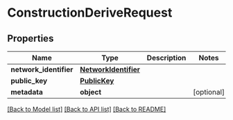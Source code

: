 # ConstructionDeriveRequest

## Properties
Name | Type | Description | Notes
------------ | ------------- | ------------- | -------------
**network_identifier** | [**NetworkIdentifier**](NetworkIdentifier.md) |  | 
**public_key** | [**PublicKey**](PublicKey.md) |  | 
**metadata** | **object** |  | [optional] 

[[Back to Model list]](../README.md#documentation-for-models) [[Back to API list]](../README.md#documentation-for-api-endpoints) [[Back to README]](../README.md)


